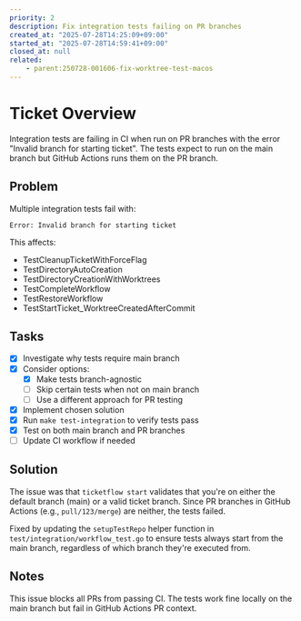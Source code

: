 ```yaml
---
priority: 2
description: Fix integration tests failing on PR branches
created_at: "2025-07-28T14:25:09+09:00"
started_at: "2025-07-28T14:59:41+09:00"
closed_at: null
related:
    - parent:250728-001606-fix-worktree-test-macos
---
```


# Ticket Overview

Integration tests are failing in CI when run on PR branches with the error "Invalid branch for starting ticket". The tests expect to run on the main branch but GitHub Actions runs them on the PR branch.

## Problem

Multiple integration tests fail with:
```
Error: Invalid branch for starting ticket
```

This affects:
- TestCleanupTicketWithForceFlag
- TestDirectoryAutoCreation  
- TestDirectoryCreationWithWorktrees
- TestCompleteWorkflow
- TestRestoreWorkflow
- TestStartTicket_WorktreeCreatedAfterCommit

## Tasks
- [x] Investigate why tests require main branch
- [x] Consider options:
  - [x] Make tests branch-agnostic
  - [ ] Skip certain tests when not on main branch
  - [ ] Use a different approach for PR testing
- [x] Implement chosen solution
- [x] Run `make test-integration` to verify tests pass
- [x] Test on both main branch and PR branches
- [ ] Update CI workflow if needed

## Solution

The issue was that `ticketflow start` validates that you're on either the default branch (main) or a valid ticket branch. Since PR branches in GitHub Actions (e.g., `pull/123/merge`) are neither, the tests failed.

Fixed by updating the `setupTestRepo` helper function in `test/integration/workflow_test.go` to ensure tests always start from the main branch, regardless of which branch they're executed from.

## Notes

This issue blocks all PRs from passing CI. The tests work fine locally on the main branch but fail in GitHub Actions PR context.